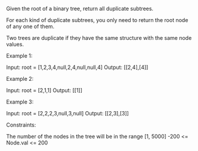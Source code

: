 Given the root of a binary tree, return all duplicate subtrees.

For each kind of duplicate subtrees, you only need to return the root node of
any one of them.

Two trees are duplicate if they have the same structure with the same node
values.


Example 1:


Input: root = [1,2,3,4,null,2,4,null,null,4]
Output: [[2,4],[4]]


Example 2:


Input: root = [2,1,1]
Output: [[1]]


Example 3:


Input: root = [2,2,2,3,null,3,null]
Output: [[2,3],[3]]



Constraints:


The number of the nodes in the tree will be in the range [1, 5000]
-200 <= Node.val <= 200




